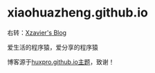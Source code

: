 # xiaohuazheng.github.io

右转：[Xzavier's Blog][1]

爱生活的程序猿，爱分享的程序猿

博客源于[huxpro.github.io主题][2]，致谢！

  [1]: https://xiaohuazheng.github.io/
  [2]: https://github.com/Huxpro/huxpro.github.io
